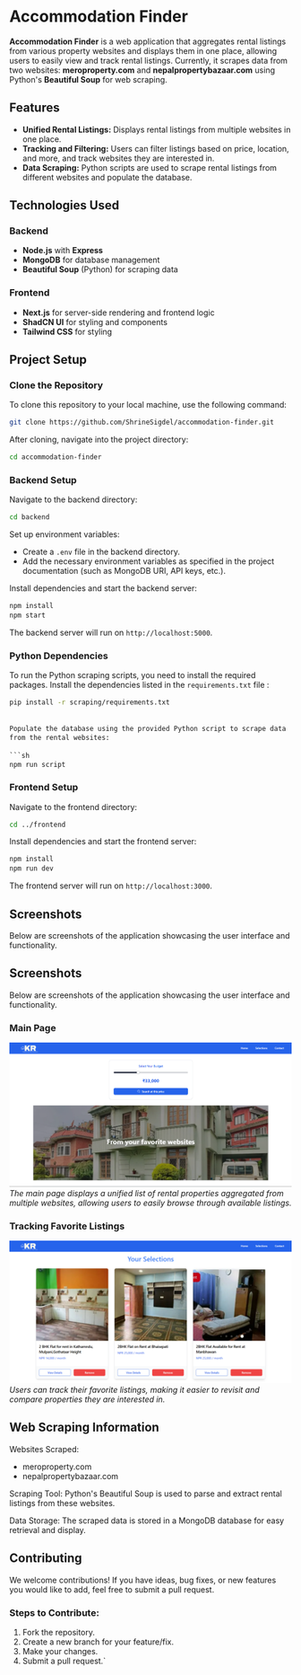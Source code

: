 # Accommodation Finder

**Accommodation Finder** is a web application that aggregates rental listings from various property websites and displays them in one place, allowing users to easily view and track rental listings. Currently, it scrapes data from two websites: **meroproperty.com** and **nepalpropertybazaar.com** using Python's **Beautiful Soup** for web scraping.

## Features
- **Unified Rental Listings:** Displays rental listings from multiple websites in one place.
- **Tracking and Filtering:** Users can filter listings based on price, location, and more, and track websites they are interested in.
- **Data Scraping:** Python scripts are used to scrape rental listings from different websites and populate the database.

## Technologies Used
### Backend
- **Node.js** with **Express**
- **MongoDB** for database management
- **Beautiful Soup** (Python) for scraping data

### Frontend
- **Next.js** for server-side rendering and frontend logic
- **ShadCN UI** for styling and components
- **Tailwind CSS** for styling

## Project Setup

### Clone the Repository

To clone this repository to your local machine, use the following command:

```sh
git clone https://github.com/ShrineSigdel/accommodation-finder.git
```

After cloning, navigate into the project directory:

```sh
cd accommodation-finder
```

### Backend Setup

Navigate to the backend directory:

```sh
cd backend
```

Set up environment variables:

- Create a `.env` file in the backend directory.
- Add the necessary environment variables as specified in the project documentation (such as MongoDB URI, API keys, etc.).

Install dependencies and start the backend server:

```sh
npm install
npm start
```

The backend server will run on `http://localhost:5000`.

### Python Dependencies

To run the Python scraping scripts, you need to install the required packages. Install the dependencies listed in the `requirements.txt` file :


```sh
pip install -r scraping/requirements.txt
```
```

Populate the database using the provided Python script to scrape data from the rental websites:

```sh
npm run script
```

### Frontend Setup

Navigate to the frontend directory:

```sh
cd ../frontend
```

Install dependencies and start the frontend server:

```sh
npm install
npm run dev
```

The frontend server will run on `http://localhost:3000`.

## Screenshots

Below are screenshots of the application showcasing the user interface and functionality.

## Screenshots

Below are screenshots of the application showcasing the user interface and functionality.

### Main Page
![Main Page](frontend/public/screenshots/main.png)
*The main page displays a unified list of rental properties aggregated from multiple websites, allowing users to easily browse through available listings.*

### Tracking Favorite Listings
![Track Page](frontend/public/screenshots/tracking.png)
*Users can track their favorite listings, making it easier to revisit and compare properties they are interested in.*



## Web Scraping Information

Websites Scraped:

- meroproperty.com
- nepalpropertybazaar.com

Scraping Tool: Python's Beautiful Soup is used to parse and extract rental listings from these websites.

Data Storage: The scraped data is stored in a MongoDB database for easy retrieval and display.

## Contributing

We welcome contributions! If you have ideas, bug fixes, or new features you would like to add, feel free to submit a pull request.

### Steps to Contribute:

1. Fork the repository.
2. Create a new branch for your feature/fix.
3. Make your changes.
4. Submit a pull request.`